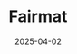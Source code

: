 ---  
layout: startup_page  
title: "Fairmat"  
id: "fairmat.tech"  
permalink: "/fairmatfairmat.tech04022025/"  
website: "https://www.fairmat.tech/"  
funding_round: "Series B"  
funding_amount: "€51.5M"  
investors: "Bpifrance's Large Venture fund, Slate VC, Cape Capital, Singular, Temasek, CNP, Pictet Group, European Investment Bank (EIB)"  
about: "Fairmat is a carbon composite recycling company that uses a deeptech approach to close the loop on material recycling, disrupting conventional manufacturing processes. Its patented Infinity Recycling technology enables near-infinite recycling of carbon fibers, creating high-performance materials with reduced environmental impact. The company's FairFactories utilize automation and AI to improve production efficiency and scalability."  
markets: "Recycling, Composites, Materials Science, Advanced Materials, Automotive, CleanTech, Consumer Electronics, Leisure, Manufacturing, Sports"  
hq: "Paris, Ile-de-France, France"  
founded_year: "2020"  
linkedin: "https://www.linkedin.com/company/fairmat-tech/"  
twitter: "https://twitter.com/Fairmat_tech"  
instagram: ""  
facebook: ""  
crunchbase: "https://www.crunchbase.com/organization/fairmat-tech"  
pitchbook: "https://pitchbook.com/profiles/company/481856-23"  

date_display: "02-Apr-2025"  
date: "2025-04-02"

# SEO Optimization  
meta_title: "Fairmat - Series B Funding (€51.5M)"  
meta_description: "Fairmat, Fairmat is a carbon composite recycling company that uses a deeptech approach to close the loop on material recycling, disrupting conventional manufac..."  
meta_keywords: "Fairmat, Recycling, Composites, Materials Science, Advanced Materials, Automotive, CleanTech, Consumer Electronics, Leisure, Manufacturing, Sports, Series B funding"  
canonical_url: "https://startup.projectstartups.com/fairmatfairmat.tech04022025/"  
---